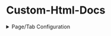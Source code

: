 # Custom-Html-Docs
<details closed>
<summary>Page/Tab Configuration</summary>
 #### Title
 
```html
 <title>Your Title Here</title>
```
</details>
